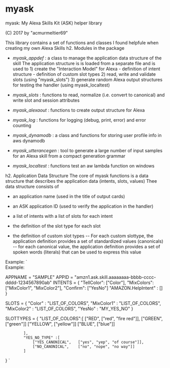 # myask
myask: My Alexa Skills Kit (ASK)  helper library

(C) 2017 by "acmurmeltier69"

This library contains a set of functions and classes I found helpfule when creating my own Alexa Skills
 h2. Modules in the package
  - *myask_appdef*    : a class to manage the application data structure of the skill
                     The application structure is is loaded from a separate file and is used to 
                     1) create the "Interaction Model" for Alexa 
                         - definition of intent structure
                         - definition of custom slot types
                     2) read, write and validate slots (using "myask_slots")
                     3) generate random Alexa output structures for testing the handler (using myask_localtest)
                                         
 - *myask_slots*     : functions to read, normalize (i.e. convert to canonical) and write slot and session attributes
 - *myask_alexaout*  : functions to create output structure for Alexa
 - *myask_log*       : functions for logging (debug, print, error) and error counting
 - *myask_dynamodb*  : a class and functions for storing user profile info in aws dynamodb
 - *myask_utterancegen* : tool to generate a large number of input samples for an Alexa skill from a compact generation grammar
 - *myask_localtest* : functions test an aw lambda function on windows

 h2. Application Data Structure
 The core of myask functions is a data structure that describes the application data (intents, slots, values)
 Thee data structure consists of
  - an application name (used in the title of output cards)
  - an ASK application ID (used to verify the application in the handler)
  
  - a list of intents with a list of slots for each intent
  - the definition of the slot type for each slot
  - the definition of custom slot types
  -- For each custom slottype, the application definition provides a set of standardized values (canonicals)
 -- for each canonical value, the application definition provides a set of spoken words (literals) that can be used to express this value

Example:
`                          
                    Example: 
                    
 
APPNAME = "SAMPLE"
APPID   = "amzn1.ask.skill.aaaaaaaa-bbbb-cccc-dddd-1234567890ab"
INTENTS = {
            "TellColor":    ["Color"],
            "MixColors":    ["MixColor1", "MixColor2"],
            "Confirm":      ["YesNo"]
            "AMAZON.HelpIntent"  : []
           }

SLOTS = {
            "Color" :     "LIST_OF_COLORS",
            "MixColor1" : "LIST_OF_COLORS",
            "MixColor2" : "LIST_OF_COLORS",
            "YesNo"     : "MY_YES_NO"
         }

SLOTTYPES = {
            "LIST_OF_COLORS":[
                ["RED", ["red", "fire red"]],
                ["GREEN", ["green"]]
                ["YELLOW", ["yellow"]]
                ["BLUE", ["blue"]]
                
            ],
            "YES_NO_TYPE" :[ 
                ["YES_CANONICAL",   ["yes", "yep", "of course"]],
                ["NO_CANONICAL",    ["no", "nope", "no way"]] 
            ]
   }
`